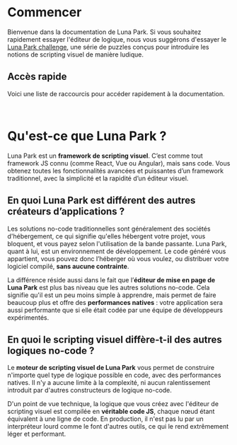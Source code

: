# Commencer

Bienvenue dans la documentation de Luna Park. Si vous souhaitez rapidement essayer l'éditeur de logique, nous vous suggérons d'essayer le [Luna Park challenge](https://luna-park.app/challenge), une série de puzzles conçus pour introduire les notions de scripting visuel de manière ludique.

## Accès rapide

Voici une liste de raccourcis pour accéder rapidement à la documentation.

<QuickAccess :items="[
{ title: 'LUNA PARK', link: '/fr/what-is-luna-park', description: 'Découvrez ce qui rend Luna Park unique par rapport aux autres solutions no-code.' },
{ title: 'ÉDITEUR', link: '/fr/editor', description: 'Découvrez tous les panneaux de l’éditeur et leurs fonctionnalités.' },
{ title: 'MISES EN PAGE', link: '/fr/layouts', description: 'Apprenez à construire et utiliser des mises en page.' },
{ title: 'STYLISATION', link: '/fr/styling', description: 'Apprenez à styliser tous les éléments de votre application.' },
{ title: 'COMPOSANTS', link: '/fr/custom-components', description: 'Apprenez à créer et utiliser des composants personnalisés.' },
{ title: 'VARIABLES', link: '/fr/variables', description: 'Apprenez à créer et utiliser des variables réactives.' },
{ title: 'SCRIPTING VISUEL', link: '/fr/visual-scripting-editor', description: 'Découvrez l’éditeur de scripting visuel et ses fonctionnalités.' },
{ title: 'LOGIQUE', link: '/fr/logic-flow', description: 'Apprenez à créer des flux logiques en utilisant des branches, des boucles, etc.' },
{ title: 'EXPORT', link: '/fr/export', description: 'Apprenez à exporter votre application en tant que site autonome.' }
]" />

<br/>

# Qu'est-ce que Luna Park ?

Luna Park est un **framework de scripting visuel**. C’est comme tout framework JS connu (comme React, Vue ou Angular), mais sans code. Vous obtenez toutes les fonctionnalités avancées et puissantes d’un framework traditionnel, avec la simplicité et la rapidité d’un éditeur visuel.

## En quoi Luna Park est différent des autres créateurs d’applications ?

Les solutions no-code traditionnelles sont généralement des sociétés d'hébergement, ce qui signifie qu'elles hébergent votre projet, vous bloquent, et vous payez selon l'utilisation de la bande passante. Luna Park, quant à lui, est un environnement de développement. Le code généré vous appartient, vous pouvez donc l’héberger où vous voulez, ou distribuer votre logiciel compilé, **sans aucune contrainte**.

La différence réside aussi dans le fait que l’**éditeur de mise en page de Luna Park** est plus bas niveau que les autres solutions no-code. Cela signifie qu'il est un peu moins simple à apprendre, mais permet de faire beaucoup plus et offre des **performances natives** : votre application sera aussi performante que si elle était codée par une équipe de développeurs expérimentés.

<InfoCard
:cards="[
{
title: 'CONSTRUCTEUR D’APPLICATIONS',
infoPairs: [
{ label: 'Apprentissage', value: 'Quelques heures', styleClass: 'info' },
{ label: 'Création', value: 'Quelques heures', styleClass: 'success' },
{ label: 'Fonctionnalités', value: 'Statique', styleClass: 'danger' },
{ label: 'Performance', value: 'Mauvaise', styleClass: 'danger' }
]
},
{
title: 'ÉDITEUR DE MISE EN PAGE',
infoPairs: [
{ label: 'Apprentissage', value: 'Quelques jours', styleClass: 'info' },
{ label: 'Création', value: 'Quelques jours', styleClass: 'success' },
{ label: 'Fonctionnalités', value: 'Réactivité moderne', styleClass: 'success' },
{ label: 'Performance', value: 'Native', styleClass: 'success' }
]
},
{
title: 'FRAMEWORK JS',
infoPairs: [
{ label: 'Apprentissage', value: 'Quelques mois', styleClass: 'danger' },
{ label: 'Création', value: 'Quelques mois', styleClass: 'danger' },
{ label: 'Fonctionnalités', value: 'Réactivité moderne', styleClass: 'success' },
{ label: 'Performance', value: 'Native', styleClass: 'success' }
]
}
]"
/>

## En quoi le scripting visuel diffère-t-il des autres logiques no-code ?

Le **moteur de scripting visuel de Luna Park** vous permet de construire n'importe quel type de logique possible en code, avec des performances natives. Il n'y a aucune limite à la complexité, ni aucun ralentissement introduit par d'autres constructeurs de logique no-code.

D'un point de vue technique, la logique que vous créez avec l'éditeur de scripting visuel est compilée en **véritable code JS**, chaque nœud étant équivalent à une ligne de code. En production, il n'est pas lu par un interpréteur lourd comme le font d'autres outils, ce qui le rend extrêmement léger et performant.

<InfoCard
:cards="[
{
title: 'NO-CODE',
infoPairs: [
{ label: 'Apprentissage', value: 'Quelques heures' },
{ label: 'Création', value: 'Quelques heures' },
{ label: 'Liberté', value: 'Cas d’utilisation spécifiques', styleClass: 'danger' },
{ label: 'Performance', value: 'Mauvaise', styleClass: 'danger' }
]
},
{
title: 'SCRIPTING VISUEL',
infoPairs: [
{ label: 'Apprentissage', value: 'Quelques jours' },
{ label: 'Création', value: 'Quelques jours' },
{ label: 'Liberté', value: 'Presque tout', styleClass: 'success' },
{ label: 'Performance', value: 'Native', styleClass: 'success' }
]
},
{
title: 'CODE',
infoPairs: [
{ label: 'Apprentissage', value: 'Quelques mois', styleClass: 'danger' },
{ label: 'Création', value: 'Quelques mois', styleClass: 'danger' },
{ label: 'Liberté', value: 'Tout', styleClass: 'success' },
{ label: 'Performance', value: 'Native', styleClass: 'success' }
]
}
]"
/>
